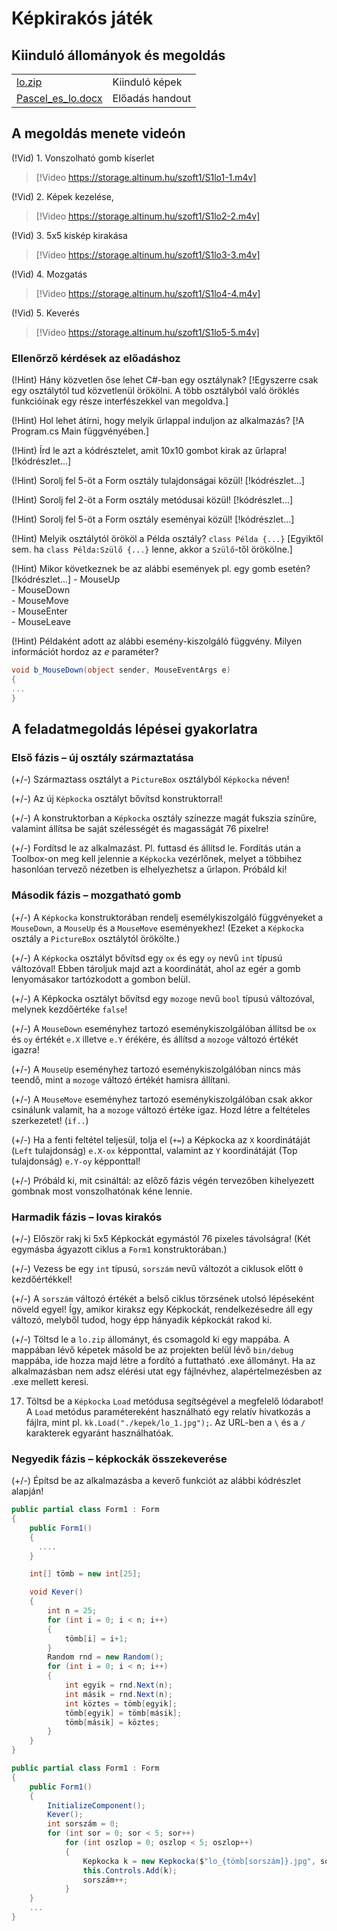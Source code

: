 # Képkirakós játék
## Kiinduló állományok és megoldás
 | | |
|-|-|
|[lo.zip](lo.zip) | Kiinduló képek|
[Pascel_es_lo.docx](Pascel_es_lo.docx)|Előadás handout

## A megoldás menete videón

(!Vid) 1. Vonszolható gomb kíserlet
> [!Video https://storage.altinum.hu/szoft1/S1lo1-1.m4v]

(!Vid) 2. Képek kezelése, 
> [!Video https://storage.altinum.hu/szoft1/S1lo2-2.m4v]

(!Vid) 3. 5x5 kiskép kirakása
> [!Video https://storage.altinum.hu/szoft1/S1lo3-3.m4v]

(!Vid) 4. Mozgatás
> [!Video https://storage.altinum.hu/szoft1/S1lo4-4.m4v]

(!Vid) 5. Keverés
> [!Video https://storage.altinum.hu/szoft1/S1lo5-5.m4v]

### Ellenőrző kérdések az előadáshoz

(!Hint) Hány közvetlen őse lehet C#-ban egy osztálynak? [!Egyszerre csak egy osztálytól tud közvetlenül örökölni. A több osztályból való öröklés funkcióinak egy része interfészekkel van megoldva.]

(!Hint) Hol lehet átírni, hogy melyik űrlappal induljon az alkalmazás? [!A Program.cs Main függvényében.]

(!Hint) Írd le azt a kódrésztelet, amit 10x10 gombot kirak az űrlapra! [!kódrészlet...]

(!Hint) Sorolj fel 5-öt a Form osztály tulajdonságai közül! [!kódrészlet...]

(!Hint) Sorolj fel 2-öt a Form osztály metódusai közül! [!kódrészlet...]

(!Hint) Sorolj fel 5-öt a Form osztály eseményai közül! [!kódrészlet...]

(!Hint) Melyik osztálytól örököl a Példa osztály?  `class Példa {...}` [Egyiktől sem. ha `class Példa:Szülő {...}` lenne, akkor a `Szülő`-től örökölne.]

(!Hint) Mikor következnek be az alábbi események pl. egy gomb esetén? [!kódrészlet...]
    - MouseUp  
    - MouseDown  
    - MouseMove  
    - MouseEnter  
    - MouseLeave  
    
(!Hint) Példaként adott az alábbi esemény-kiszolgáló függvény. Milyen információt hordoz az  _e_  paraméter?
``` csharp
void b_MouseDown(object sender, MouseEventArgs e)  
{  
...  
}
```

## A feladatmegoldás lépései gyakorlatra

### Első fázis – új osztály származtatása

(+/-)  Származtass osztályt a `PictureBox` osztályból `Képkocka` néven!

(+/-)  Az új `Képkocka` osztályt bővítsd konstruktorral!

(+/-) A konstruktorban a `Képkocka` osztály színezze magát fukszia színűre, valamint állítsa be saját szélességét és magasságát 76 pixelre!

(+/-) Fordítsd le az alkalmazást. Pl. futtasd és állítsd le. Fordítás után a Toolbox-on meg kell jelennie a `Képkocka` vezérlőnek, melyet a többihez hasonlóan tervező nézetben is elhelyezhetsz a űrlapon. Próbáld ki!

### Második fázis – mozgatható gomb

(+/-) A `Képkocka` konstruktorában rendelj esemélykiszolgáló függvényeket a `MouseDown`, a `MouseUp` és a `MouseMove` eseményekhez! (Ezeket a `Képkocka` osztály a `PictureBox` osztálytól örökölte.)

(+/-) A `Képkocka` osztályt bővítsd egy `ox` és egy `oy` nevű `int` típusú változóval! Ebben tároljuk majd azt a koordinátát, ahol az egér a gomb lenyomásakor tartózkodott a gombon belül.

(+/-) A Képkocka osztályt bővítsd egy `mozoge` nevű `bool` típusú változóval, melynek kezdőértéke `false`!

(+/-) A `MouseDown` eseményhez tartozó eseménykiszolgálóban állítsd be `ox` és `oy` értékét `e.X` illetve `e.Y` érékére, és állítsd a `mozoge` változó értékét igazra!

(+/-) A `MouseUp` eseményhez tartozó eseménykiszolgálóban nincs más teendő, mint a `mozoge` változó értékét hamisra állítani.

(+/-) A `MouseMove` eseményhez tartozó eseménykiszolgálóban csak akkor csinálunk valamit, ha a `mozoge` változó értéke igaz. Hozd létre a feltételes szerkezetet! (`if..`)

(+/-) Ha a fenti feltétel teljesül, tolja el (`+=`) a Képkocka az `X` koordinátáját (`Left` tulajdonság) `e.X-ox` képponttal, valamint az `Y` koordinátáját (Top tulajdonság) `e.Y-oy` képponttal!

(+/-) Próbáld ki, mit csináltál: az előző fázis végén tervezőben kihelyezett gombnak most vonszolhatónak kéne lennie.

### Harmadik fázis – lovas kirakós

(+/-) Először rakj ki 5x5 Képkockát egymástól 76 pixeles távolságra! (Két egymásba ágyazott ciklus a `Form1` konstruktorában.)

(+/-) Vezess be egy `int` típusú, `sorszám` nevű változót a ciklusok előtt `0` kezdőértékkel!

(+/-) A `sorszám` változó értékét a belső ciklus törzsének utolsó lépéseként növeld egyel! Így, amikor kiraksz egy Képkockát, rendelkezésedre áll egy változó, melyből tudod, hogy épp hányadik képkockát rakod ki.

(+/-) Töltsd le a `lo.zip` állományt, és csomagold ki egy mappába. A mappában lévő képetek másold be az projekten belül lévő `bin/debug` mappába, ide hozza majd létre a fordító a futtatható .exe állományt. Ha az alkalmazásban nem adsz elérési utat egy fájlnévhez, alapértelmezésben az .exe mellett keresi.

17.  Töltsd be a `Képkocka` `Load` metódusa segítségével a megfelelő lódarabot! A `Load` metódus paramétereként használható egy relatív hivatkozás a fájlra, mint pl. `kk.Load("./kepek/lo_1.jpg");`. Az URL-ben a `\` és a `/` karakterek egyaránt használhatóak. 

### Negyedik fázis – képkockák összekeverése

(+/-)  Építsd be az alkalmazásba a keverő funkciót az alábbi kódrészlet alapján!

``` csharp
public partial class Form1 : Form
{
    public Form1()
    {
      ....                 
    }

    int[] tömb = new int[25];

    void Kever()
    {
        int n = 25;
        for (int i = 0; i < n; i++)
        {
            tömb[i] = i+1;
        }
        Random rnd = new Random();
        for (int i = 0; i < n; i++)
        {
            int egyik = rnd.Next(n);
            int másik = rnd.Next(n);
            int köztes = tömb[egyik];
            tömb[egyik] = tömb[másik];
            tömb[másik] = köztes;
        }
    }
}
```


``` csharp
public partial class Form1 : Form
{
    public Form1()
    {
        InitializeComponent();
        Kever();
        int sorszám = 0;
        for (int sor = 0; sor < 5; sor++)
            for (int oszlop = 0; oszlop < 5; oszlop++)
            {
                Kepkocka k = new Kepkocka($"lo_{tömb[sorszám]}.jpg", sor, oszlop);               
                this.Controls.Add(k);
                sorszám++;
            }                      
    }
    ...
}

```


